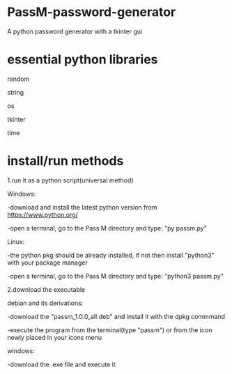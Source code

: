 # PassM-password-generator
A python password generator with a tkinter gui

# essential python libraries
random

string

os

tkinter

time

# install/run methods
1.run it as a python script(universal method)

  Windows:
  
  -download and install the latest python version from https://www.python.org/
    
  -open a terminal, go to the Pass M directory and type: "py passm.py"
  
  Linux:
  
  -the python pkg should be already installed, if not then install "python3" with your package manager
  
  -open a terminal, go to the Pass M directory and type: "python3 passm.py"

2.download the executable

  debian and its derivations:

  -download the "passm_1.0.0_all.deb" and install it with the dpkg commmand
    
  -execute the program from the terminal(type "passm") or from the icon newly placed in your icons menu
    
  windows:
    
  -download the .exe file and execute it
